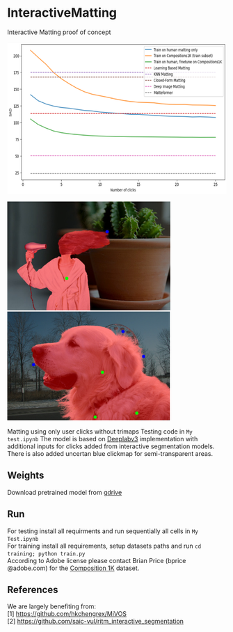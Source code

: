 # InteractiveMatting
Interactive Matting proof of concept

<p float="left">
  <img src="./image.png" height="350" />
</p>

<p float="left">
  <img src="./compositions/woman-morning-bathrobe.jpg" height="250" />
  <img src="./compositions/retriever.jpg" height="250" /> 
</p>

Matting using only user clicks without trimaps
Testing code in ```My test.ipynb```
The model is based on [Deeplabv3](https://pytorch.org/hub/pytorch_vision_deeplabv3_resnet101/) implementation with additional inputs for clicks added from interactive segmentation models. There is also added uncertan blue clickmap for semi-transparent areas.

## Weights
Download pretrained model from [gdrive](https://drive.google.com/file/d/1MiTQ1RG7AClm-4VqASXnYTeOImgOTxGm/view?usp=share_link)

## Run
For testing install all requirments and run sequentially all cells in ```My Test.ipynb```  
For training install all requirements, setup datasets paths and run ```cd training; python train.py```  
According to Adobe license please contact Brian Price (bprice @adobe.com) for the [Composition 1K](https://sites.google.com/view/deepimagematting?pli=1) dataset.  

## References
We are largely benefiting from:  
[1] https://github.com/hkchengrex/MiVOS  
[2] https://github.com/saic-vul/ritm_interactive_segmentation
